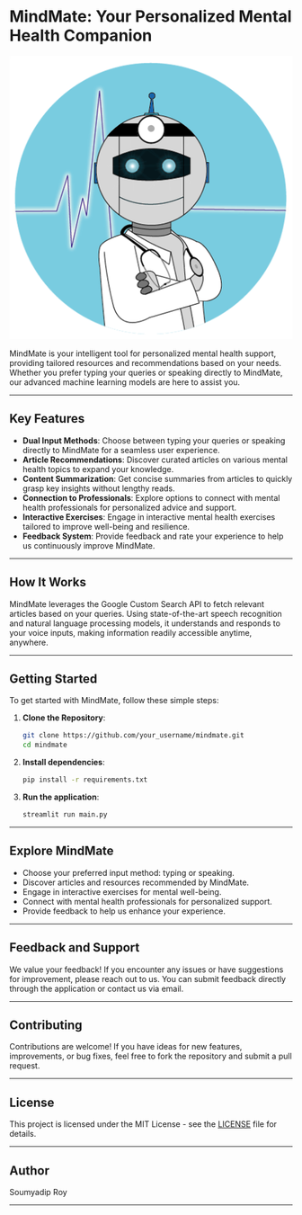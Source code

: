 # MindMate: Your Personalized Mental Health Companion

![MindMate Logo](mindmate_logo.png)

MindMate is your intelligent tool for personalized mental health support, providing tailored resources and recommendations based on your needs. Whether you prefer typing your queries or speaking directly to MindMate, our advanced machine learning models are here to assist you.

---

## Key Features

- **Dual Input Methods**: Choose between typing your queries or speaking directly to MindMate for a seamless user experience.
- **Article Recommendations**: Discover curated articles on various mental health topics to expand your knowledge.
- **Content Summarization**: Get concise summaries from articles to quickly grasp key insights without lengthy reads.
- **Connection to Professionals**: Explore options to connect with mental health professionals for personalized advice and support.
- **Interactive Exercises**: Engage in interactive mental health exercises tailored to improve well-being and resilience.
- **Feedback System**: Provide feedback and rate your experience to help us continuously improve MindMate.

---

## How It Works

MindMate leverages the Google Custom Search API to fetch relevant articles based on your queries. Using state-of-the-art speech recognition and natural language processing models, it understands and responds to your voice inputs, making information readily accessible anytime, anywhere.

---

## Getting Started

To get started with MindMate, follow these simple steps:

1. **Clone the Repository**:
   ```bash
   git clone https://github.com/your_username/mindmate.git
   cd mindmate
2. **Install dependencies**:
   ```bash
   pip install -r requirements.txt
3. **Run the application**:
   ```bash
   streamlit run main.py

---

## Explore MindMate
- Choose your preferred input method: typing or speaking.
- Discover articles and resources recommended by MindMate.
- Engage in interactive exercises for mental well-being.
- Connect with mental health professionals for personalized support.
- Provide feedback to help us enhance your experience.

---

## Feedback and Support
We value your feedback! If you encounter any issues or have suggestions for improvement, please reach out to us. You can submit feedback directly through the application or contact us via email.

---

## Contributing
Contributions are welcome! If you have ideas for new features, improvements, or bug fixes, feel free to fork the repository and submit a pull request.

---

## License
This project is licensed under the MIT License - see the [LICENSE](https://github.com/SoumyadipRoy16/mindmate/blob/main/LICENSE) file for details.

---

## Author
Soumyadip Roy

---
